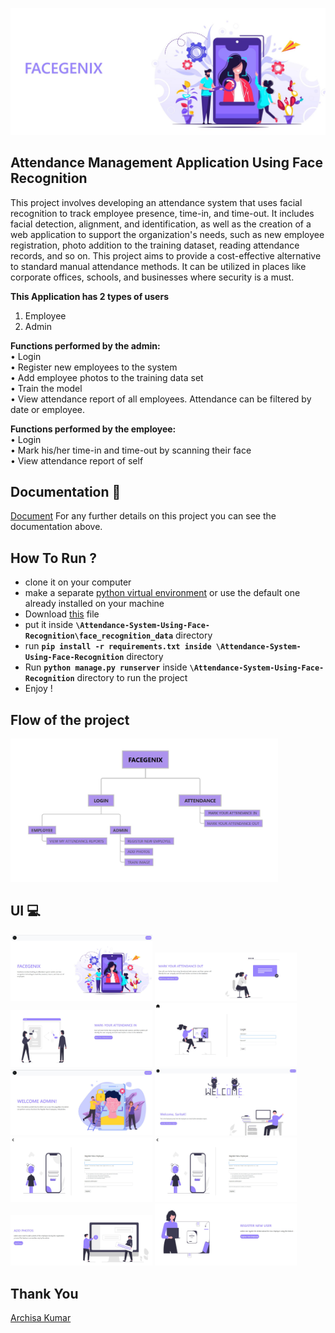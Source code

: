 ![Project Logo](https://github.com/ARCHISA26022002/FaceGenix/blob/main/UI%20(SCREENSHOTS)/Cover.jpg)

## Attendance Management Application Using Face Recognition 

This project involves developing an attendance system that uses facial recognition to track employee presence, time-in, and time-out. It includes facial detection, alignment, and identification, as well as the creation of a web application to support the organization's needs, such as new employee registration, photo addition to the training dataset, reading attendance records, and so on. This project aims to provide a cost-effective alternative to standard manual attendance methods. It can be utilized in places like corporate offices, schools, and businesses where security is a must.

**This Application has 2 types of users**
1. Employee
2. Admin

**Functions performed by the admin: <br>**
• Login <br>
• Register new employees to the system <br>
• Add employee photos to the training data set <br>
• Train the model <br>
• View attendance report of all employees. Attendance can be filtered by date or employee. <br>

**Functions performed by the employee: <br>**
• Login <br>
• Mark his/her time-in and time-out by scanning their face <br>
• View attendance report of self <br>



## Documentation 📰
[Document](https://github.com/ARCHISA26022002/FaceGenix/blob/main/Documentation.pdf)
For any further details on this project you can see the documentation above.
 
## How To Run ?
- clone it on your computer
- make a separate [python virtual environment](https://packaging.python.org/guides/installing-using-pip-and-virtual-environments/) or use the default one already installed on your machine
- Download [this](https://drive.google.com/uc?export=download&id=1HzO-rnEqgkZ6tLt48yWhYgHk1_zOIYhf) file 
 - put it inside **``` \Attendance-System-Using-Face-Recognition\face_recognition_data ```** directory
- run **``` pip install -r requirements.txt inside \Attendance-System-Using-Face-Recognition ```** directory
- Run **``` python manage.py runserver ```** inside **``` \Attendance-System-Using-Face-Recognition ```** directory to run the project
- Enjoy !


## Flow of the project
<img src="https://github.com/ARCHISA26022002/FaceGenix/blob/main/UI%20(SCREENSHOTS)/FlowChart_FaceGenix.jpg" width="85%"></img> 

## UI 💻
<img src="https://github.com/ARCHISA26022002/FaceGenix/blob/main/UI%20(SCREENSHOTS)/Landing.jpg" width="45%"></img> 
<img src="https://github.com/ARCHISA26022002/FaceGenix/blob/main/UI%20(SCREENSHOTS)/Mark_out.jpg" width="45%"></img> 
<img src="https://github.com/ARCHISA26022002/FaceGenix/blob/main/UI%20(SCREENSHOTS)/Mark_in.jpg" width="45%"></img> 
<img src="https://github.com/ARCHISA26022002/FaceGenix/blob/main/UI%20(SCREENSHOTS)/login.jpg" width="45%"></img> 
<img src="https://github.com/ARCHISA26022002/FaceGenix/blob/main/UI%20(SCREENSHOTS)/Admin_dashboard.jpg" width="45%"></img> 
<img src="https://github.com/ARCHISA26022002/FaceGenix/blob/main/UI%20(SCREENSHOTS)/Employee_portal.jpg" width="45%"></img> 
<img src="https://github.com/ARCHISA26022002/FaceGenix/blob/main/UI%20(SCREENSHOTS)/Register_form.jpg" width="45%"></img>
<img src="https://github.com/ARCHISA26022002/FaceGenix/blob/main/UI%20(SCREENSHOTS)/Register_form.jpg" width="45%"></img>
<img src="https://github.com/ARCHISA26022002/FaceGenix/blob/main/UI%20(SCREENSHOTS)/Add_photos.jpg" width="45%"></img>
<img src="https://github.com/ARCHISA26022002/FaceGenix/blob/main/UI%20(SCREENSHOTS)/NewUser.jpg" width="45%"></img>




## Thank You
 [Archisa Kumar](https://github.com/ARCHISA26022002)
